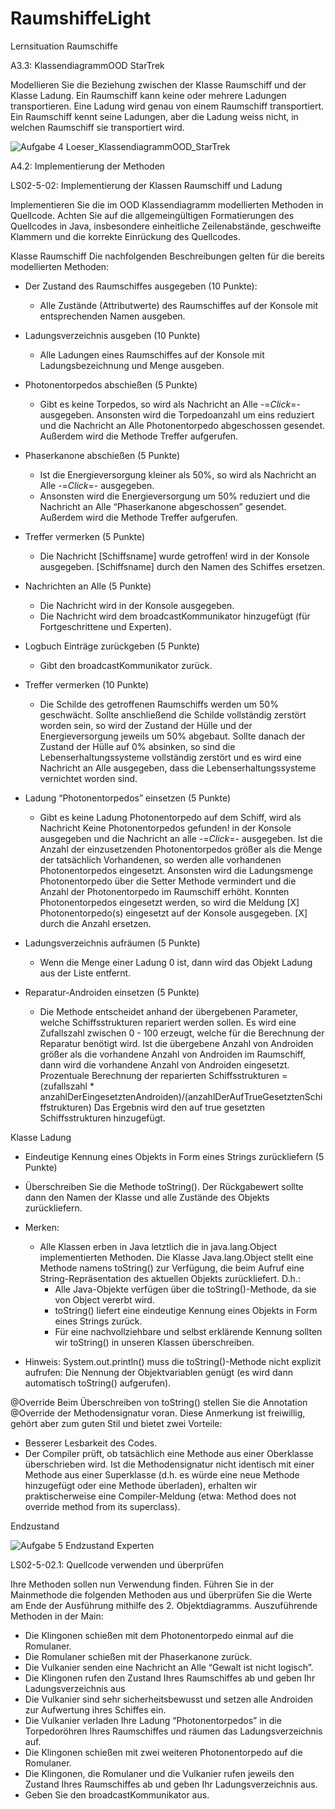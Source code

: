 # RaumshiffeLight
Lernsituation Raumschiffe


A3.3: KlassendiagrammOOD StarTrek

Modellieren Sie die Beziehung zwischen der Klasse Raumschiff und der Klasse Ladung. Ein Raumschiff kann keine oder mehrere Ladungen transportieren. Eine Ladung wird genau von einem Raumschiff transportiert. Ein Raumschiff kennt seine Ladungen, aber die Ladung weiss nicht, in welchen Raumschiff sie transportiert wird.

![Aufgabe 4 Loeser_KlassendiagrammOOD_StarTrek](https://user-images.githubusercontent.com/68115186/232491685-897d7674-916d-4558-914d-e53033635e2c.png)



A4.2: Implementierung der Methoden

LS02-5-02: Implementierung der Klassen Raumschiff und Ladung

Implementieren Sie die im OOD Klassendiagramm modellierten Methoden in Quellcode.
Achten Sie auf die allgemeingültigen Formatierungen des Quellcodes in Java, insbesondere einheitliche Zeilenabstände, geschweifte Klammern und die korrekte Einrückung des Quellcodes.

Klasse Raumschiff
Die nachfolgenden Beschreibungen gelten für die bereits modellierten Methoden:
- Der Zustand des Raumschiffes ausgegeben (10 Punkte):
  - Alle Zustände (Attributwerte) des Raumschiffes auf der Konsole mit entsprechenden Namen ausgeben.

- Ladungsverzeichnis ausgeben (10 Punkte)
  - Alle Ladungen eines Raumschiffes auf der Konsole mit Ladungsbezeichnung und Menge ausgeben.

- Photonentorpedos abschießen (5 Punkte)
  - Gibt es keine Torpedos, so wird als Nachricht an Alle -=*Click*=- ausgegeben.
    Ansonsten wird die Torpedoanzahl um eins reduziert und die Nachricht an Alle Photonentorpedo abgeschossen gesendet. Außerdem wird die Methode Treffer aufgerufen.

- Phaserkanone abschießen (5 Punkte)
  - Ist die Energieversorgung kleiner als 50%, so wird als Nachricht an Alle -=*Click*=- ausgegeben.
  - Ansonsten wird die Energieversorgung um 50% reduziert und die Nachricht an Alle “Phaserkanone abgeschossen” gesendet. Außerdem wird die Methode Treffer aufgerufen.

- Treffer vermerken (5 Punkte)
  - Die Nachricht [Schiffsname] wurde getroffen! wird in der Konsole ausgegeben. [Schiffsname] durch den Namen des Schiffes ersetzen.

- Nachrichten an Alle (5 Punkte)
  - Die Nachricht wird in der Konsole ausgegeben.
  - Die Nachricht wird dem broadcastKommunikator hinzugefügt (für Fortgeschrittene und Experten).

- Logbuch Einträge zurückgeben (5 Punkte)
  - Gibt den broadcastKommunikator zurück.

- Treffer vermerken (10 Punkte)
  - Die Schilde des getroffenen Raumschiffs werden um 50% geschwächt.
  Sollte anschließend die Schilde vollständig zerstört worden sein, so wird der Zustand der Hülle und der Energieversorgung jeweils um 50% abgebaut.
  Sollte danach der Zustand der Hülle auf 0% absinken, so sind die Lebenserhaltungssysteme vollständig zerstört und es wird eine Nachricht an Alle ausgegeben, dass die Lebenserhaltungssysteme vernichtet worden sind.
 
- Ladung “Photonentorpedos” einsetzen (5 Punkte)
  - Gibt es keine Ladung Photonentorpedo auf dem Schiff, wird als Nachricht Keine Photonentorpedos gefunden! in der Konsole ausgegeben und die Nachricht an alle -=*Click*=- ausgegeben.
  Ist die Anzahl der einzusetzenden Photonentorpedos größer als die Menge der tatsächlich Vorhandenen, so werden alle vorhandenen Photonentorpedos eingesetzt.
  Ansonsten wird die Ladungsmenge Photonentorpedo über die Setter Methode vermindert und die Anzahl der Photonentorpedo im Raumschiff erhöht.
  Konnten Photonentorpedos eingesetzt werden, so wird die Meldung [X] Photonentorpedo(s) eingesetzt auf der Konsole ausgegeben. [X] durch die Anzahl ersetzen.

- Ladungsverzeichnis aufräumen (5 Punkte)
  - Wenn die Menge einer Ladung 0 ist, dann wird das Objekt Ladung aus der Liste entfernt.

- Reparatur-Androiden einsetzen (5 Punkte)
  - Die Methode entscheidet anhand der übergebenen Parameter, welche Schiffsstrukturen repariert werden sollen.
  Es wird eine Zufallszahl zwischen 0 - 100 erzeugt, welche für die Berechnung der Reparatur benötigt wird.
  Ist die übergebene Anzahl von Androiden größer als die vorhandene Anzahl von Androiden im Raumschiff, dann wird die vorhandene Anzahl von Androiden eingesetzt.
  Prozentuale Berechnung der reparierten Schiffsstrukturen = (zufallszahl * anzahlDerEingesetztenAndroiden)/(anzahlDerAufTrueGesetztenSchiffstrukturen) 
  Das Ergebnis wird den auf true gesetzten Schiffsstrukturen hinzugefügt.


Klasse Ladung
- Eindeutige Kennung eines Objekts in Form eines Strings zurückliefern (5 Punkte)
- Überschreiben Sie die Methode toString(). Der Rückgabewert sollte dann den Namen der Klasse und alle Zustände des Objekts zurückliefern.

- Merken: 
  - Alle Klassen erben in Java letztlich die in java.lang.Object implementierten Methoden. Die Klasse Java.lang.Object stellt eine Methode namens toString() zur Verfügung, die beim Aufruf eine String-Repräsentation des aktuellen Objekts zurückliefert. D.h.:
    - Alle Java-Objekte verfügen über die toString()-Methode, da sie von Object vererbt wird.
    - toString() liefert eine eindeutige Kennung eines Objekts in Form eines Strings zurück.
    - Für eine nachvollziehbare und selbst erklärende Kennung sollten wir toString() in unseren Klassen überschreiben.

- Hinweis: System.out.println() muss die toString()-Methode nicht explizit aufrufen: Die Nennung der Objektvariablen genügt (es wird dann automatisch toString() aufgerufen).

@Override
Beim Überschreiben von toString() stellen Sie die Annotation @Override der Methodensignatur voran. Diese Anmerkung ist freiwillig, gehört aber zum guten Stil und bietet zwei Vorteile:
  - Besserer Lesbarkeit des Codes.
  - Der Compiler prüft, ob tatsächlich eine Methode aus einer Oberklasse überschrieben wird. Ist die Methodensignatur nicht identisch mit einer Methode aus einer Superklasse (d.h. es würde eine neue Methode hinzugefügt oder eine Methode überladen), erhalten wir praktischerweise eine Compiler-Meldung (etwa: Method does not override method from its superclass).
  


Endzustand 

![Aufgabe 5 Endzustand Experten](https://user-images.githubusercontent.com/68115186/232490919-fd83465e-bd63-45ea-ba67-f060ede7615a.png)



LS02-5-02.1: Quellcode verwenden und überprüfen

Ihre Methoden sollen nun Verwendung finden. Führen Sie in der Mainmethode die folgenden Methoden aus und überprüfen Sie die Werte am Ende der Ausführung mithilfe des 2. Objektdiagramms.
Auszuführende Methoden in der Main:
- Die Klingonen schießen mit dem Photonentorpedo einmal auf die Romulaner.
- Die Romulaner schießen mit der Phaserkanone zurück.
- Die Vulkanier senden eine Nachricht an Alle “Gewalt ist nicht logisch”.
- Die Klingonen rufen den Zustand Ihres Raumschiffes ab und geben Ihr Ladungsverzeichnis aus
- Die Vulkanier sind sehr sicherheitsbewusst und setzen alle Androiden zur Aufwertung ihres Schiffes ein.
- Die Vulkanier verladen Ihre Ladung “Photonentorpedos” in die Torpedoröhren Ihres Raumschiffes und räumen das Ladungsverzeichnis auf. 
- Die Klingonen schießen mit zwei weiteren Photonentorpedo auf die Romulaner.
- Die Klingonen, die Romulaner und die Vulkanier rufen jeweils den Zustand Ihres Raumschiffes ab und geben Ihr Ladungsverzeichnis aus.
- Geben Sie den broadcastKommunikator aus. 
